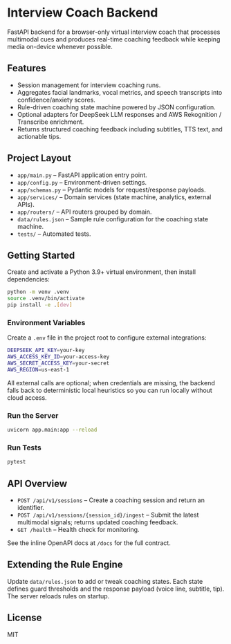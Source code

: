 # Interview Coach Backend

FastAPI backend for a browser-only virtual interview coach that processes multimodal cues and produces real-time coaching feedback while keeping media on-device whenever possible.

## Features

- Session management for interview coaching runs.
- Aggregates facial landmarks, vocal metrics, and speech transcripts into confidence/anxiety scores.
- Rule-driven coaching state machine powered by JSON configuration.
- Optional adapters for DeepSeek LLM responses and AWS Rekognition / Transcribe enrichment.
- Returns structured coaching feedback including subtitles, TTS text, and actionable tips.

## Project Layout

- `app/main.py` – FastAPI application entry point.
- `app/config.py` – Environment-driven settings.
- `app/schemas.py` – Pydantic models for request/response payloads.
- `app/services/` – Domain services (state machine, analytics, external APIs).
- `app/routers/` – API routers grouped by domain.
- `data/rules.json` – Sample rule configuration for the coaching state machine.
- `tests/` – Automated tests.

## Getting Started

Create and activate a Python 3.9+ virtual environment, then install dependencies:

```bash
python -m venv .venv
source .venv/bin/activate
pip install -e .[dev]
```

### Environment Variables

Create a `.env` file in the project root to configure external integrations:

```bash
DEEPSEEK_API_KEY=your-key
AWS_ACCESS_KEY_ID=your-access-key
AWS_SECRET_ACCESS_KEY=your-secret
AWS_REGION=us-east-1
```

All external calls are optional; when credentials are missing, the backend falls back to deterministic local heuristics so you can run locally without cloud access.

### Run the Server

```bash
uvicorn app.main:app --reload
```

### Run Tests

```bash
pytest
```

## API Overview

- `POST /api/v1/sessions` – Create a coaching session and return an identifier.
- `POST /api/v1/sessions/{session_id}/ingest` – Submit the latest multimodal signals; returns updated coaching feedback.
- `GET /health` – Health check for monitoring.

See the inline OpenAPI docs at `/docs` for the full contract.

## Extending the Rule Engine

Update `data/rules.json` to add or tweak coaching states. Each state defines guard thresholds and the response payload (voice line, subtitle, tip). The server reloads rules on startup.

## License

MIT

